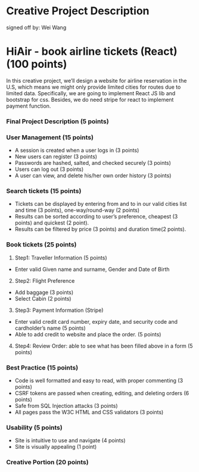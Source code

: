 # Creative Project Description #
signed off by: Wei Wang
 
# HiAir - book airline tickets (React) (100 points)
In this creative project, we’ll design a website for airline reservation in the U.S, which means we might only provide limited cities for routes due to limited data. Specifically, we are going to implement React JS lib and bootstrap for css. Besides, we do need stripe for react to implement  payment function. 
### Final Project Description (5 points)
### User Management (15 points)
- A session is created when a user logs in (3 points)
- New users can register (3 points)
- Passwords are hashed, salted, and checked securely (3 points)
- Users can log out (3 points)
- A user can view, and delete his/her own order history (3 points)
### Search tickets (15 points)
- Tickets can be displayed by entering from and to in our valid cities list and time (3 points), one-way/round-way (2 points) 
- Results can be sorted according to user’s preference, cheapest (3 points) and quickest (2 point). 
- Results can be filtered by price (3 points) and duration time(2 points). 
### Book tickets (25 points)
1. Step1: Traveller Information (5 points)
- Enter valid Given name and surname,  Gender and Date of Birth 
2. Step2: Flight Preference
-  Add baggage (3 points)
-  Select Cabin  (2 points)
3. Step3: Payment Information (Stripe) 
-  Enter valid credit card number, expiry date, and security code and cardholder’s name (5 points)
-  Able to add credit to website and place the order. (5 points)
4. Step4: Review Order: able to see what has been filled above in a form (5 points)
### Best Practice (15 points)
- Code is well formatted and easy to read, with proper commenting (3 points)
- CSRF tokens are passed when creating, editing, and deleting orders (6 points)
- Safe from SQL Injection attacks (3 points)
- All pages pass the W3C HTML and CSS validators (3 points)
### Usability (5 points)
- Site is intuitive to use and navigate (4 points)
- Site is visually appealing (1 point)
### Creative Portion (20 points)


















